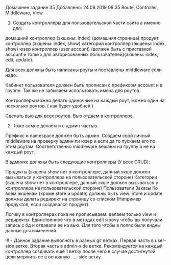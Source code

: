 Домашнее задание 35
Добавлено: 24.08.2019 08:35
Route, Controller, Middleware, View
1) Создать контроллеры для пользовательской части сайта а именно для:

  домашний контроллер (экшены: index) (домашняя страница)
  продукт контроллер (экшены: index, show)
  категорий контроллер (экшены: index, show)
  юзер контроллер (user account) (должен быть с приставкой account и
   только для авторизованных пользователей)(экшены: index, edit, update).

Для всех должны быть написаны роуты и поставлены middleware если надо.

Кабинет пользователя должен быть прописан с префиксом account и в группе. 
Так же не забываем использовать имена для роутов.

Контроллеры можно делать одиночные на каждый роут, можно один на несколько роутов.
 ( как будет удобней )

Сделать вью для всех роутов. Вью отдаем в контроллере.

2) Тоже самое делаем и с админ частью.

Префикс и namespace должен быть админ. Создаем свой 
личный middleware на проверку админ ли юзер и если да то 
пускаем его по этим роутам. Соответственно middleware вешаем на группу а не на каждый роут.

В админке должны быть следующие контроллеры (У всех CRUD):

Продукты (экшена show нет в контроллере, 
данный экше должен вызываться у контроллера на пользовательской стороне)
Категории (экшена show нет в контроллере, 
данный экше должен вызываться у контроллера на пользовательской стороне)
Пользователи
Заказы
Ко всем экшенам (кроме store и update) должны быть view.
Store и update должны делать редирект на страницу со списком 
(Например продуктов, если создавался продукт)

Логику в контроллерах пока не прописываем. делаем только view и редиректы. 
Единственное что в методах edit я хочу чтобы вы получали запись с 
бд и отдавали ее на вью. Для того чтобы в полях были видны данные для изменений.

!!! - Данное задание выполнять в разных git ветках. 
Первая часть в user-side ветке. 
Вторая часть в admin-side ветке. 
Рекомендуется на каждый контроллер создавать еще 1 ветку 
после чего в случае достигнутой цели мержить ее в основную ....-side ветку.
